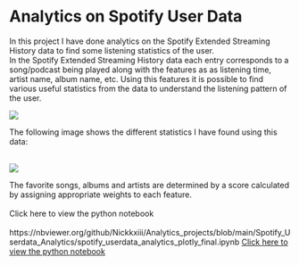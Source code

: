 # Analytics on Spotify User Data
In this project I have done analytics on the Spotify Extended Streaming History data to find some listening statistics of the user. <br>
In the Spotify Extended Streaming History data each entry corresponds to a song/podcast being played along with the features as as listening time, artist name, album name, etc. Using this features it is possible to find various useful statistics from the data to understand the listening pattern of the user. 
<p>
  <img src="https://github.com/Nickkxiii/Analytics_projects/blob/main/Spotify_Userdata_Analytics/images/data_spotify.png">
</p>
The following image shows the different statistics I have found using this data: <br><br>
<p>
  <img src="https://github.com/Nickkxiii/Analytics_projects/blob/main/Spotify_Userdata_Analytics/images/stats.png">
</p>
The favorite songs, albums and artists are determined by a score calculated by assigning appropriate weights to each feature. 
<br><br>
Click here to view the python notebook
<br><br>
https://nbviewer.org/github/Nickkxiii/Analytics_projects/blob/main/Spotify_Userdata_Analytics/spotify_userdata_analytics_plotly_final.ipynb
<a href="https://nbviewer.org/github/Nickkxiii/Analytics_projects/blob/main/Spotify_Userdata_Analytics/spotify_userdata_analytics_plotly_final.ipynb">Click here to view the python notebook</a>
